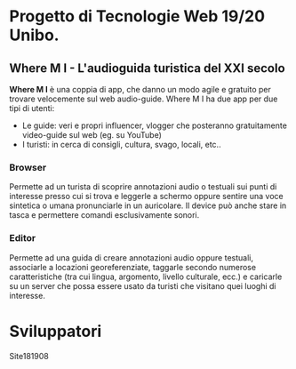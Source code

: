 
# Progetto di Tecnologie Web 19/20 Unibo.  

## Where M I - L'audioguida turistica del XXI secolo
**Where M I** è una coppia di app, che danno un modo agile e gratuito per trovare velocemente sul web audio-guide. Where M I ha due app per due tipi di utenti:  
* Le guide: veri e propri influencer, vlogger che posteranno gratuitamente video-guide sul web (eg. su YouTube)
* I turisti: in cerca di consigli, cultura, svago, locali, etc..
 
### Browser
Permette ad un turista di scoprire annotazioni audio o testuali sui punti di interesse presso cui si trova e leggerle a schermo oppure sentire una voce sintetica o umana pronunciarle in un auricolare. Il device può anche stare in tasca e permettere comandi esclusivamente sonori.

### Editor
Permette ad una guida di creare annotazioni audio oppure testuali, associarle a locazioni georeferenziate, taggarle secondo numerose caratteristiche (tra cui lingua, argomento, livello culturale, ecc.) e caricarle su un server che possa essere usato da turisti che visitano quei luoghi di interesse.


# Sviluppatori 
Site181908



